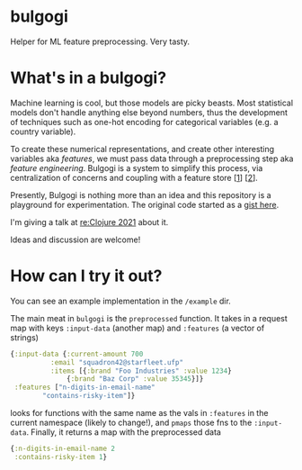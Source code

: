 # bulgogi
Helper for ML feature preprocessing. Very tasty.

# What's in a bulgogi?

Machine learning is cool, but those models are picky beasts.
Most statistical models don't handle anything else beyond numbers,
thus the development of techniques such as one-hot encoding for 
categorical variables (e.g. a country variable).

To create these numerical representations, and create other interesting
variables aka _features_, we must pass data through a preprocessing step
aka _feature engineering_.
Bulgogi is a system to simplify this process, via centralization of
concerns and coupling with a feature store [[1](https://www.tecton.ai/blog/what-is-a-feature-store/)]
[[2](https://medium.com/p/402ade0743b)].

Presently, Bulgogi is nothing more than an idea and this repository is a
playground for experimentation.
The original code started as a [gist here](https://gist.github.com/jcpsantiago/320e3665a9bd749fc25ede0341c6323c).

I'm giving a talk at [re:Clojure 2021](http://www.reclojure.org/#schedule) about it.

Ideas and discussion are welcome!

# How can I try it out?

You can see an example implementation in the `/example` dir.

The main meat in `bulgogi` is the `preprocessed` function.
It takes in a request map with keys `:input-data` (another map) and `:features` (a vector of strings)
```clj
{:input-data {:current-amount 700
	      :email "squadron42@starfleet.ufp"
	      :items [{:brand "Foo Industries" :value 1234}
		      {:brand "Baz Corp" :value 35345}]}
 :features ["n-digits-in-email-name" 
	    "contains-risky-item"]}
```

looks for functions with the same name as the vals in `:features` in the current 
namespace (likely to change!),
and `pmaps` those fns to the `:input-data`.
Finally, it returns a map with the preprocessed data
```clj
{:n-digits-in-email-name 2
 :contains-risky-item 1}
```
